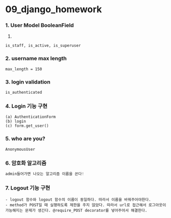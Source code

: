 # 09_django_homework

### 1. User Model BooleanField

1) 

```
is_staff, is_active, is_superuser
```



### 2. username max length

```
max_length = 150
```



### 3. login validation

```
is_authenticated
```



### 4. Login 기능 구현

```
(a) AuthenticationForm
(b) login
(c) form.get_user()
```



### 5. who are you?

```
AnonymousUser
```



### 6. 암호화 알고리즘

```python
admin들어가면 나오는 알고리즘 이름을 쓴다!
```



### 7. Logout 기능 구현

```
- logout 함수와 logout 함수의 이름이 동일하다. 따라서 이름을 바꿔주어야한다. 
- method가 POST일 때 실행하도록 제한을 주지 않았다. 따라서 url로 접근해서 로그아웃이 가능해지는 문제가 생긴다. @require_POST decorator를 넣어주어서 해결한다. 
```

